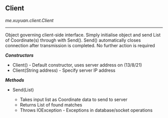## Client
*me.xuyuan.client.Client*

---

Object governing client-side interface. Simply initialise object and send List of Coordinate(s) through with Send(). Send() automatically closes connection after transmission is completed. No further action is required

***Constructors***

* Client() - Default constructor, uses server address on (13/8/21)
* Client(String address) - Specify server IP address

***Methods***

* Send(List<Coordinate>)
  * Takes input list as Coordinate data to send to server 
  * Returns List<Coordinate> of found matches
  * Throws IOException - Exceptions in database/socket operations
